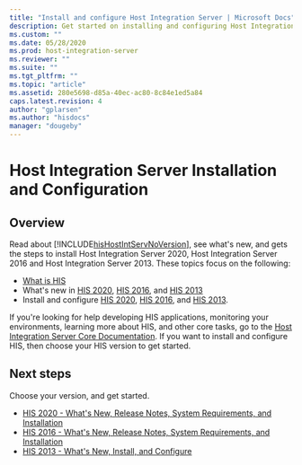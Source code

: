 ```yaml
---
title: "Install and configure Host Integration Server | Microsoft Docs"
description: Get started on installing and configuring Host Integration Server
ms.custom: ""
ms.date: 05/28/2020
ms.prod: host-integration-server
ms.reviewer: ""
ms.suite: ""
ms.tgt_pltfrm: ""
ms.topic: "article"
ms.assetid: 280e5698-d85a-40ec-ac80-8c84e1ed5a84
caps.latest.revision: 4
author: "gplarsen"
ms.author: "hisdocs"
manager: "dougeby"
---
```


# Host Integration Server Installation and Configuration

## Overview

Read about [!INCLUDE[hisHostIntServNoVersion](../includes/hishostintservnoversion-md.md)], see what's new, and gets the steps to install Host Integration Server 2020, Host Integration Server 2016 and  Host Integration Server 2013. These topics focus on the following:  
  
- [What is HIS](../what-is-his.md)  
- What's new in [HIS 2020](his-2020-what-s-new-install-and-configure.md), [HIS 2016](what-s-new-in-his-2016.md), and [HIS 2013](what-s-new-in-his-2013.md)
- Install and configure [HIS 2020](installing-his-2020.md), [HIS 2016](installing-his-2016.md), and [HIS 2013](installing-his-2013.md).
  
If you're looking for help developing HIS applications, monitoring your environments, learning more about HIS, and other core tasks, go to the [Host Integration Server Core Documentation](../core/host-integration-server-core-documentation.md). If you want to install and configure HIS, then choose your HIS version to get started.  
  
## Next steps

Choose your version, and get started.

- [HIS 2020 - What's New, Release Notes, System Requirements, and Installation](his-2020-what-s-new-install-and-configure.md)
- [HIS 2016 - What's New, Release Notes, System Requirements, and Installation](his-2016-what-s-new-release-notes-system-requirements-and-installation.md)  
- [HIS 2013 - What's New, Install, and Configure](his-2013-what-s-new-install-and-configure.md)
